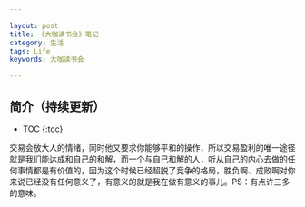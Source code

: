 ```yaml
---

layout: post
title: 《大咖读书会》笔记
category: 生活
tags: Life
keywords: 大咖读书会

---
```


## 简介（持续更新）

* TOC
{:toc}

交易会放大人的情绪，同时他又要求你能够平和的操作，所以交易盈利的唯一途径就是我们能达成和自己的和解，而一个与自己和解的人，听从自己的内心去做的任何事情都是有价值的，因为这个时候已经超脱了竞争的格局，胜负啊、成败啊对你来说已经没有任何意义了，有意义的就是我在做有意义的事儿。PS：有点许三多的意味。
